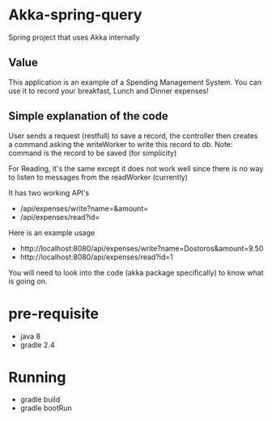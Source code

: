 # Akka-spring-query
Spring project that uses Akka internally 

## Value
This application is an example of a Spending Management System.
You can use it to record your breakfast, Lunch and Dinner expenses!

## Simple explanation of the code
User sends a request (restfull) to save a record, the controller then creates a command asking the writeWorker to write this record to db.
Note: command is the record to be saved (for simplicity)

For Reading, it's the same except it does not work well since there is no way to listen to messages from the readWorker (currently)

It has two working API's
* <host>/api/expenses/write?name=<name-of-the-food>&amount=<paid-amount>
* <host>/api/expenses/read?id=<record-id>

Here is an example usage
* http://localhost:8080/api/expenses/write?name=Dostoros&amount=9.50
* http://localhost:8080/api/expenses/read?id=1

You will need to look into the code (akka package specifically) to know what is going on.

# pre-requisite
* java 8
* gradle 2.4

# Running
* gradle build
* gradle bootRun
